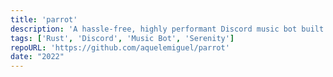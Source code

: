 ```yaml
---
title: 'parrot'
description: 'A hassle-free, highly performant Discord music bot built with Serenity in Rust, powered by yt-dlp.'
tags: ['Rust', 'Discord', 'Music Bot', 'Serenity']
repoURL: 'https://github.com/aquelemiguel/parrot'
date: "2022"
--- 
```

